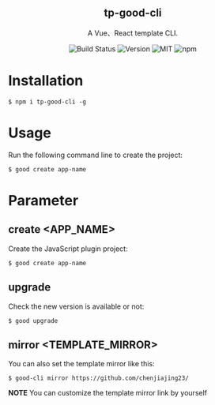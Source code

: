 <h2 align="center">tp-good-cli</h2>

<p align="center">A Vue、React template CLI.</p>

<p align="center">
<img src="https://img.shields.io/badge/build-passing-brightgreen?style=flat-square" alt="Build Status">
<img src="https://img.shields.io/github/package-json/v/chenjiajing23/good-cli?style=flat-square&color=orange" alt="Version">
<img src="https://img.shields.io/badge/license-MIT-brightgreen?style=flat-square&color=blue" alt="MIT">
<img alt="npm" src="https://img.shields.io/npm/dt/tp-good-cli?style=flat-square&color=red" alt="downloads">
</p>

# Installation

```
$ npm i tp-good-cli -g
```

# Usage

Run the following command line to create the project:

```
$ good create app-name
```

# Parameter

## create <APP_NAME>

Create the JavaScript plugin project:

```
$ good create app-name
```

## upgrade

Check the new version is available or not:

```
$ good upgrade
```

## mirror <TEMPLATE_MIRROR>

You can also set the template mirror like this:

```
$ good-cli mirror https://github.com/chenjiajing23/
```

**NOTE**
You can customize the template mirror link by yourself
